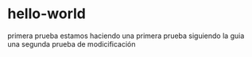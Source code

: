 # hello-world
primera prueba
estamos haciendo una primera prueba siguiendo la guia
una segunda prueba de modicificación

